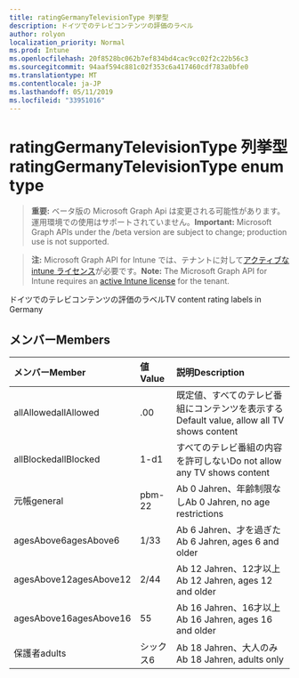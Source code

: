```yaml
---
title: ratingGermanyTelevisionType 列挙型
description: ドイツでのテレビコンテンツの評価のラベル
author: rolyon
localization_priority: Normal
ms.prod: Intune
ms.openlocfilehash: 20f8528bc062b7ef834bd4cac9cc02f2c22b56c3
ms.sourcegitcommit: 94aaf594c881c02f353c6a417460cdf783a0bfe0
ms.translationtype: MT
ms.contentlocale: ja-JP
ms.lasthandoff: 05/11/2019
ms.locfileid: "33951016"
---
```

# <a name="ratinggermanytelevisiontype-enum-type"></a><span data-ttu-id="2983b-103">ratingGermanyTelevisionType 列挙型</span><span class="sxs-lookup"><span data-stu-id="2983b-103">ratingGermanyTelevisionType enum type</span></span>

> <span data-ttu-id="2983b-104">**重要:** ベータ版の Microsoft Graph Api は変更される可能性があります。運用環境での使用はサポートされていません。</span><span class="sxs-lookup"><span data-stu-id="2983b-104">**Important:** Microsoft Graph APIs under the /beta version are subject to change; production use is not supported.</span></span>

> <span data-ttu-id="2983b-105">**注:** Microsoft Graph API for Intune では、テナントに対して[アクティブな intune ライセンス](https://go.microsoft.com/fwlink/?linkid=839381)が必要です。</span><span class="sxs-lookup"><span data-stu-id="2983b-105">**Note:** The Microsoft Graph API for Intune requires an [active Intune license](https://go.microsoft.com/fwlink/?linkid=839381) for the tenant.</span></span>

<span data-ttu-id="2983b-106">ドイツでのテレビコンテンツの評価のラベル</span><span class="sxs-lookup"><span data-stu-id="2983b-106">TV content rating labels in Germany</span></span>

## <a name="members"></a><span data-ttu-id="2983b-107">メンバー</span><span class="sxs-lookup"><span data-stu-id="2983b-107">Members</span></span>
|<span data-ttu-id="2983b-108">メンバー</span><span class="sxs-lookup"><span data-stu-id="2983b-108">Member</span></span>|<span data-ttu-id="2983b-109">値</span><span class="sxs-lookup"><span data-stu-id="2983b-109">Value</span></span>|<span data-ttu-id="2983b-110">説明</span><span class="sxs-lookup"><span data-stu-id="2983b-110">Description</span></span>|
|:---|:---|:---|
|<span data-ttu-id="2983b-111">allAllowed</span><span class="sxs-lookup"><span data-stu-id="2983b-111">allAllowed</span></span>|<span data-ttu-id="2983b-112">.0</span><span class="sxs-lookup"><span data-stu-id="2983b-112">0</span></span>|<span data-ttu-id="2983b-113">既定値、すべてのテレビ番組にコンテンツを表示する</span><span class="sxs-lookup"><span data-stu-id="2983b-113">Default value, allow all TV shows content</span></span>|
|<span data-ttu-id="2983b-114">allBlocked</span><span class="sxs-lookup"><span data-stu-id="2983b-114">allBlocked</span></span>|<span data-ttu-id="2983b-115">1-d</span><span class="sxs-lookup"><span data-stu-id="2983b-115">1</span></span>|<span data-ttu-id="2983b-116">すべてのテレビ番組の内容を許可しない</span><span class="sxs-lookup"><span data-stu-id="2983b-116">Do not allow any TV shows content</span></span>|
|<span data-ttu-id="2983b-117">元帳</span><span class="sxs-lookup"><span data-stu-id="2983b-117">general</span></span>|<span data-ttu-id="2983b-118">pbm-2</span><span class="sxs-lookup"><span data-stu-id="2983b-118">2</span></span>|<span data-ttu-id="2983b-119">Ab 0 Jahren、年齢制限なし</span><span class="sxs-lookup"><span data-stu-id="2983b-119">Ab 0 Jahren, no age restrictions</span></span>|
|<span data-ttu-id="2983b-120">agesAbove6</span><span class="sxs-lookup"><span data-stu-id="2983b-120">agesAbove6</span></span>|<span data-ttu-id="2983b-121">1/3</span><span class="sxs-lookup"><span data-stu-id="2983b-121">3</span></span>|<span data-ttu-id="2983b-122">Ab 6 Jahren、才を過ぎた</span><span class="sxs-lookup"><span data-stu-id="2983b-122">Ab 6 Jahren, ages 6 and older</span></span>|
|<span data-ttu-id="2983b-123">agesAbove12</span><span class="sxs-lookup"><span data-stu-id="2983b-123">agesAbove12</span></span>|<span data-ttu-id="2983b-124">2/4</span><span class="sxs-lookup"><span data-stu-id="2983b-124">4</span></span>|<span data-ttu-id="2983b-125">Ab 12 Jahren、12才以上</span><span class="sxs-lookup"><span data-stu-id="2983b-125">Ab 12 Jahren, ages 12 and older</span></span>|
|<span data-ttu-id="2983b-126">agesAbove16</span><span class="sxs-lookup"><span data-stu-id="2983b-126">agesAbove16</span></span>|<span data-ttu-id="2983b-127">5</span><span class="sxs-lookup"><span data-stu-id="2983b-127">5</span></span>|<span data-ttu-id="2983b-128">Ab 16 Jahren、16才以上</span><span class="sxs-lookup"><span data-stu-id="2983b-128">Ab 16 Jahren, ages 16 and older</span></span>|
|<span data-ttu-id="2983b-129">保護者</span><span class="sxs-lookup"><span data-stu-id="2983b-129">adults</span></span>|<span data-ttu-id="2983b-130">シックス</span><span class="sxs-lookup"><span data-stu-id="2983b-130">6</span></span>|<span data-ttu-id="2983b-131">Ab 18 Jahren、大人のみ</span><span class="sxs-lookup"><span data-stu-id="2983b-131">Ab 18 Jahren, adults only</span></span>|




